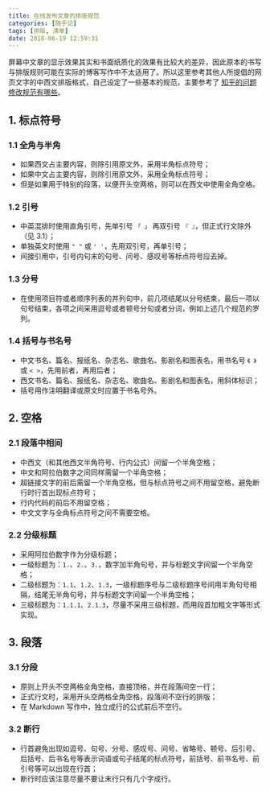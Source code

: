 ```yaml
---
title: 在线发布文章的排版规范
categories: [随手记]
tags: [排版, 清单]
date: 2018-06-19 12:59:31
---
```


屏幕中文章的显示效果其实和书面纸质化的效果有比较大的差异，因此原本的书写与排版规则可能在实际的博客写作中不太适用了。所以这里参考其他人所提倡的网页文字的中西文排版格式，自己设定了一些基本的规范，主要参考了 [知乎的问题修改规范有哪些](https://www.zhihu.com/question/20414919/answer/95068251)。<!-- more -->

## 1. 标点符号

### 1.1 全角与半角

- 如果西文占主要内容，则除引用原文外，采用半角标点符号；
- 如果中文占主要内容，则除引用原文外，采用全角标点符号；
- 但是如果用于特别的段落，以便开头空两格，则可以在西文中使用全角空格。

### 1.2 引号

- 中英混排时使用直角引号，先单引号 `「 」` 再双引号 `『 』`，但正式行文除外（见 3.1）；
- 单独英文时使用 ` " " ` 或 ` ' ' `，先用双引号，再单引号；
- 间接引用中，引号内句末的句号、问号、感叹号等标点符号应去掉。

### 1.3 分号

- 在使用项目符或者顺序列表的并列句中，前几项结尾以分号结束，最后一项以句号结束，各项之间采用逗号或者顿号分句或者分词，例如上述几个规范的罗列。

### 1.4 括号与书名号

- 中文书名、篇名、报纸名、杂志名、歌曲名、影剧名和图表名，用书名号 `《 》` 或 `< >`，先用前者，再用后者；
- 西文书名、篇名、报纸名、杂志名、歌曲名、影剧名和图表名，用斜体标识；
- 括号用作注明翻译或原文时应置于书名号外。

## 2. 空格

### 2.1 段落中相间

- 中西文（和其他西文半角符号、行内公式）间留一个半角空格；
- 中文和阿拉伯数字之间同样需留一个半角空格；
- 超链接文字的前后需留一个半角空格，但与标点符号之间不用留空格，避免断行时行首出现标点符号；
- 行内代码的前后不用留空格；
- 中文文字与全角标点符号之间不需要空格。

### 2.2 分级标题

- 采用阿拉伯数字作为分级标题；
- 一级标题为：`1.`、`2.`、`3.`，数字加半角句号，并与标题文字间留一个半角空格；
- 二级标题为：`1.1`、`1.2`、`1.3`，一级标题序号与二级标题序号间用半角句号相隔，结尾无半角句号，并与标题文字间留一个半角空格；
- 三级标题为：`1.1.1`、`2.1.3`，尽量不采用三级标题，而用段首加粗文字等形式实现。

## 3. 段落

### 3.1 分段

- 原则上开头不空两格全角空格，直接顶格，并在段落间空一行；
- 正式行文时，采用开头空两格全角空格，段落间不空行的排版；
- 在 Markdown 写作中，独立成行的公式前后不空行。

### 3.2 断行

- 行首避免出现如逗号、句号、分号、感叹号、问号、省略号、顿号、后引号、后括号、后书名号等表示词语或句子结尾的标点符号，前括号、前书名号、前引号等可以出现在行首；
- 断行时应该注意尽量不要让末行只有几个字成行。